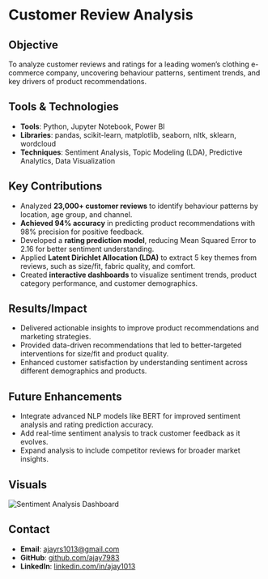 # Customer Review Analysis

## Objective
To analyze customer reviews and ratings for a leading women’s clothing e-commerce company, uncovering behaviour patterns, sentiment trends, and key drivers of product recommendations.

## Tools & Technologies
- **Tools**: Python, Jupyter Notebook, Power BI
- **Libraries**: pandas, scikit-learn, matplotlib, seaborn, nltk, sklearn, wordcloud
- **Techniques**: Sentiment Analysis, Topic Modeling (LDA), Predictive Analytics, Data Visualization

## Key Contributions
- Analyzed **23,000+ customer reviews** to identify behaviour patterns by location, age group, and channel.
- **Achieved 94% accuracy** in predicting product recommendations with 98% precision for positive feedback.
- Developed a **rating prediction model**, reducing Mean Squared Error to 2.16 for better sentiment understanding.
- Applied **Latent Dirichlet Allocation (LDA)** to extract 5 key themes from reviews, such as size/fit, fabric quality, and comfort.
- Created **interactive dashboards** to visualize sentiment trends, product category performance, and customer demographics.

## Results/Impact
- Delivered actionable insights to improve product recommendations and marketing strategies.
- Provided data-driven recommendations that led to better-targeted interventions for size/fit and product quality.
- Enhanced customer satisfaction by understanding sentiment across different demographics and products.

## Future Enhancements
- Integrate advanced NLP models like BERT for improved sentiment analysis and rating prediction accuracy.
- Add real-time sentiment analysis to track customer feedback as it evolves.
- Expand analysis to include competitor reviews for broader market insights.

## Visuals
![Sentiment Analysis Dashboard](https://github.com/your-github-link/customer-review-analysis-dashboard.png)

## Contact
- **Email**: ajayrs1013@gmail.com
- **GitHub**: [github.com/ajay7983](https://github.com/ajay7983)
- **LinkedIn**: [linkedin.com/in/ajay1013](https://linkedin.com/in/ajay1013)

